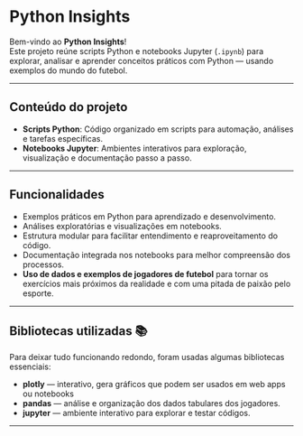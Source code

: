 # Python Insights

Bem-vindo ao **Python Insights**!  
Este projeto reúne scripts Python e notebooks Jupyter (`.ipynb`) para explorar, analisar e aprender conceitos práticos com Python — usando exemplos do mundo do futebol.

---

## Conteúdo do projeto

- **Scripts Python**: Código organizado em scripts para automação, análises e tarefas específicas.
- **Notebooks Jupyter**: Ambientes interativos para exploração, visualização e documentação passo a passo.

---

## Funcionalidades

- Exemplos práticos em Python para aprendizado e desenvolvimento.
- Análises exploratórias e visualizações em notebooks.
- Estrutura modular para facilitar entendimento e reaproveitamento do código.
- Documentação integrada nos notebooks para melhor compreensão dos processos.
- **Uso de dados e exemplos de jogadores de futebol** para tornar os exercícios mais próximos da realidade e com uma pitada de paixão pelo esporte.

---

## Bibliotecas utilizadas 📚

Para deixar tudo funcionando redondo, foram usadas algumas bibliotecas essenciais:

- **plotly** — interativo, gera gráficos que podem ser usados em web apps ou notebooks
- **pandas** — análise e organização dos dados tabulares dos jogadores.
- **jupyter** — ambiente interativo para explorar e testar códigos.

---
